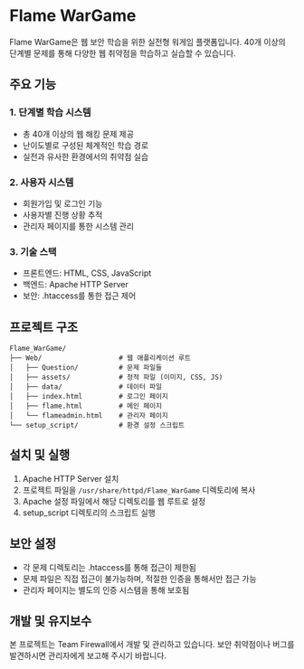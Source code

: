 # Flame WarGame

Flame WarGame은 웹 보안 학습을 위한 실전형 워게임 플랫폼입니다. 40개 이상의 단계별 문제를 통해 다양한 웹 취약점을 학습하고 실습할 수 있습니다.

## 주요 기능

### 1. 단계별 학습 시스템
- 총 40개 이상의 웹 해킹 문제 제공
- 난이도별로 구성된 체계적인 학습 경로
- 실전과 유사한 환경에서의 취약점 실습

### 2. 사용자 시스템
- 회원가입 및 로그인 기능
- 사용자별 진행 상황 추적
- 관리자 페이지를 통한 시스템 관리

### 3. 기술 스택
- 프론트엔드: HTML, CSS, JavaScript
- 백엔드: Apache HTTP Server
- 보안: .htaccess를 통한 접근 제어

## 프로젝트 구조
```
Flame_WarGame/
├── Web/                   # 웹 애플리케이션 루트
│   ├── Question/          # 문제 파일들
│   ├── assets/            # 정적 파일 (이미지, CSS, JS)
│   ├── data/              # 데이터 파일
│   ├── index.html         # 로그인 페이지
│   ├── flame.html         # 메인 페이지
│   └── flameadmin.html    # 관리자 페이지
└── setup_script/          # 환경 설정 스크립트 
```

## 설치 및 실행
1. Apache HTTP Server 설치
2. 프로젝트 파일을 `/usr/share/httpd/Flame_WarGame` 디렉토리에 복사
3. Apache 설정 파일에서 해당 디렉토리를 웹 루트로 설정
4. setup_script 디렉토리의 스크립트 실행

## 보안 설정
- 각 문제 디렉토리는 .htaccess를 통해 접근이 제한됨
- 문제 파일은 직접 접근이 불가능하며, 적절한 인증을 통해서만 접근 가능
- 관리자 페이지는 별도의 인증 시스템을 통해 보호됨

## 개발 및 유지보수
본 프로젝트는 Team Firewall에서 개발 및 관리하고 있습니다. 보안 취약점이나 버그를 발견하시면 관리자에게 보고해 주시기 바랍니다.

